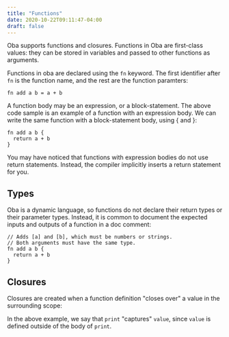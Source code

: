 ```yaml
---
title: "Functions"
date: 2020-10-22T09:11:47-04:00
draft: false
---
```


Oba supports functions and closures. Functions in Oba are first-class values:
they can be stored in variables and passed to other functions as arguments.

Functions in oba are declared using the `fn` keyword. The first identifier after
`fn` is the function name, and the rest are the function paramters:

```
fn add a b = a + b
```

A function body may be an expression, or a block-statement. The above code
sample is an example of a function with an expression body. We can write the
same function with a block-statement body, using { and }:

```
fn add a b {
  return a + b
}
```

You may have noticed that functions with expression bodies do not use return
statements. Instead, the compiler implicitly inserts a return statement for you.

## Types

Oba is a dynamic language, so functions do not declare their return types or
their parameter types. Instead, it is common to document the expected inputs
and outputs of a function in a doc comment:

```
// Adds [a] and [b], which must be numbers or strings.
// Both arguments must have the same type.
fn add a b {
  return a + b
}
```

## Closures

Closures are created when a function definition "closes over" a value in the
surrounding scope:

<!-- example closure -->

In the above example, we say that `print` "captures" `value`, since `value` is
defined outside of the body of `print`.

